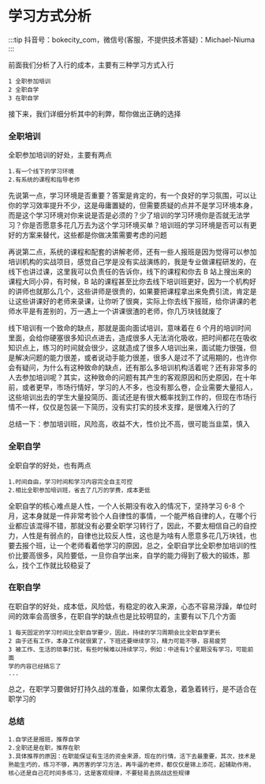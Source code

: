 # 学习方式分析

:::tip
抖音号：bokecity_com，微信号(客服，不提供技术答疑)：Michael-Niuma
:::

前面我们分析了入行的成本，主要有三种学习方式入行

```
1 全职参加培训
2 全职自学
3 在职自学
```

接下来，我们详细分析其中的利弊，帮你做出正确的选择

### 全职培训

全职参加培训的好处，主要有两点

```
1.有一个线下的学习环境
2.有系统的课程和指导老师
```

先说第一点，学习环境是否重要？答案是肯定的，有一个良好的学习氛围，可以让你的学习效率提升不少，这是毋庸置疑的，但需要质疑的点并不是学习环境本身，而是这个学习环境对你来说是否是必须的？少了培训的学习环境你是否就无法学习？你是否愿意多花几万去为这个学习环境买单？培训班的学习环境是否可以有更好的方案来替代，这些都是你做决策需要考虑的问题

再说第二点，系统的课程和配套的讲解老师，还有一些人报班是因为觉得可以参加培训机构的实战项目，感觉自己学是没有实战演练的，我是专业做课程研发的，在线下也讲过课，这里我可以负责任的告诉你，线下的课程和你去 B 站上搜出来的课程大同小异，有时候，B 站的课程甚至比你去线下培训班更好，因为一个机构好的讲师也就那么几个，这些讲师是很贵的，如果要把课程拿出来免费引流，肯定是让这些讲课好的老师来录课，让你听了很爽，实际上你去线下报班，给你讲课的老师水平是有差别的，万一遇上一个讲课很渣的老师，你几万块钱就废了

线下培训有一个致命的缺点，那就是面向面试培训，意味着在 6 个月的培训时间里面，会给你硬塞很多知识点进去，造成很多人无法消化吸收，把时间都花在吸收知识点上，练习的时间就会很少，这就造成了很多人培训出来，面试能力很强，但是解决问题的能力很差，或者说动手能力很差，很多人是过不了试用期的，也许你会有疑问，为什么有这种致命的缺点，还有那么多培训机构活着呢？还有非常多的人去参加培训呢？其实，这种致命的问题有其产生的客观原因和历史原因，在十年前，或者更早，市场行情好，学习的人不多，也没有那么卷，企业需要大量招人，这些培训出去的学生大量投简历、面试还是有很大概率找到工作的，但现在市场行情不一样，仅仅是包装一下简历，没有实打实的技术支撑，是很难入行的了

总结一下：参加培训班，风险高，收益不大，性价比不高，很可能当韭菜，慎入

### 全职自学

全职自学的好处，也有两点

```
1.时间自由，学习时间和学习内容完全自主可控
2.相比全职参加培训班，省去了几万的学费，成本更低
```

全职自学的核心难点是人性，一个人长期没有收入的情况下，坚持学习 6-8 个月，这本身就是一件非常考验个人自律性的事情，一个能严格自律的人，在哪个行业都应该混得不错，那就没有必要全职学习转行了，因此，不要太相信自己的自控力，人性是有弱点的，自律也比较反人性，这也是为啥有人愿意多花几万块钱，也要去报个班，让一个老师看着他学习的原因，总之，全职自学比全职参加培训的性价比要高很多，风险要低，一旦你自学出来，自学的能力得到了极大的锻炼，那么，找个工作就比较稳妥了

### 在职自学

在职自学的好处，成本低，风险低，有稳定的收入来源，心态不容易浮躁，单位时间的效率会高很多，在职自学的缺点也是比较明显的，主要有以下几个方面

```
1 每天固定的学习时间比全职自学要少，因此，持续的学习周期会比全职自学更长
2 由于还有工作，本身工作就很累了，下班还要继续学习，精力可能不够，容易疲劳
3 被工作、生活的琐事打扰，有些时候难以持续学习，例如：中途有1个星期没有学习，可能前面
学的内容已经搞忘了
...
```

总之，在职学习要做好打持久战的准备，如果你太着急，着急着转行，是不适合在职学习的

### 总结

```
1.自学还是报班，推荐自学
2.全职还是在职，推荐在职
3.具体推荐的原因：在职能保证有生活的资金来源，现在的行情，活下去最重要，其次，技术是
熟能生巧的，练习不够，再厉害的学习方法，再牛逼的老师，都仅仅是锦上添花，起辅助作用，
核心还是自己花时间多练习，这是客观规律，不要轻易去挑战这些规律
```
